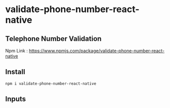 # validate-phone-number-react-native

## Telephone Number Validation

Npm Link : https://www.npmjs.com/package/validate-phone-number-react-native

## Install

```
npm i validate-phone-number-react-native

```

## Inputs

```

```
